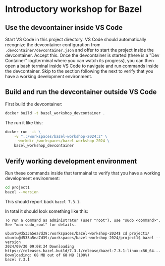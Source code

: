 # Introductory workshop for Bazel

## Use the devcontainer inside VS Code

Start VS Code in this project directory. VS Code should automatically recognize
the devcontainer configuration from `.devcontainer/devcontainer.json` and offer
to start the project inside the devcontainer. Accept this. Once the devcontainer
is started (there is a "Dev Container" log/terminal where you can watch its
progress), you can then open a bash terminal inside VS Code to navigate and run
commands inside the devcontainer. Skip to the section following the next to
verify that you have a working development environment.

## Build and run the devcontainer outside VS Code

First build the devcontainer:

```cmd
docker build -t bazel_workshop_devcontainer .
```

The run it like this:

```cmd
docker run -it \
    -v ".:/workspaces/bazel-workshop-2024:z" \
    --workdir /workspaces/bazel-workshop-2024 \
    bazel_workshop_devcontainer
```

## Verify working development environment

Run these commands inside that termainal to verify that you have a working
development environment:

```cmd
cd project1
bazel --version
```

This should report back `bazel 7.3.1`.

In total it should look something like this:

```
To run a command as administrator (user "root"), use "sudo <command>".
See "man sudo_root" for details.

ubuntu@d533a5ea7d39:/workspaces/bazel-workshop-2024$ cd project1/
ubuntu@d533a5ea7d39:/workspaces/bazel-workshop-2024/project1$ bazel --version
2024/09/30 09:08:34 Downloading https://releases.bazel.build/7.3.1/release/bazel-7.3.1-linux-x86_64...
Downloading: 68 MB out of 68 MB (100%)
bazel 7.3.1
```
